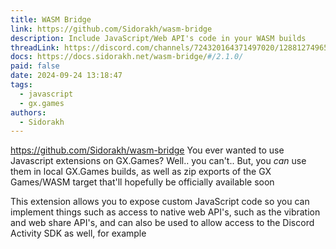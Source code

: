 ```yaml
---
title: WASM Bridge
link: https://github.com/Sidorakh/wasm-bridge
description: Include JavaScript/Web API's code in your WASM builds
threadLink: https://discord.com/channels/724320164371497020/1288127496553758835
docs: https://docs.sidorakh.net/wasm-bridge/#/2.1.0/
paid: false
date: 2024-09-24 13:18:47
tags:
  - javascript
  - gx.games
authors:
  - Sidorakh
---
```

https://github.com/Sidorakh/wasm-bridge
You ever wanted to use Javascript extensions on GX.Games?
Well.. you can't.. But, you *can* use them in local GX.Games builds, as well as zip exports of the GX Games/WASM target that'll hopefully be officially available soon

This extension allows you to expose custom JavaScript code so you can implement things such as access to native web API's, such as the vibration and web share API's, and can also be used to allow access to the Discord Activity SDK as well, for example